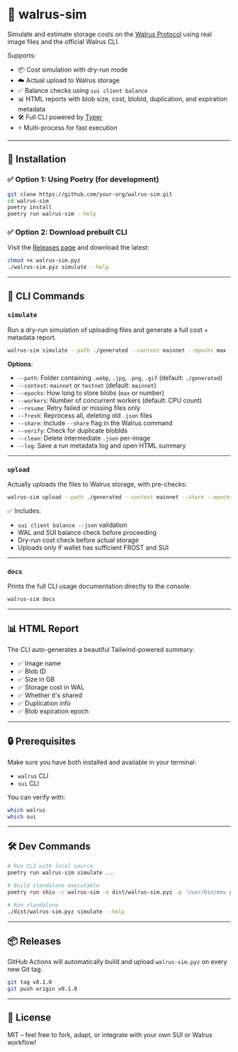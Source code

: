 # 🧊 walrus-sim

Simulate and estimate storage costs on the [Walrus Protocol](https://www.walrus.xyz) using real image files and the official Walrus CLI.

Supports:
- 📦 Cost simulation with dry-run mode
- ☁️ Actual upload to Walrus storage
- ✅ Balance checks using `sui client balance`
- 📊 HTML reports with blob size, cost, blobId, duplication, and expiration metadata
- 🛠 Full CLI powered by [Typer](https://typer.tiangolo.com/)
- ⚡️ Multi-process for fast execution

---

## 🧰 Installation

### ✅ Option 1: Using Poetry (for development)

```bash
git clone https://github.com/your-org/walrus-sim.git
cd walrus-sim
poetry install
poetry run walrus-sim --help
```

### ✅ Option 2: Download prebuilt CLI

Visit the [Releases page](https://github.com/your-org/walrus-sim/releases) and download the latest:

```bash
chmod +x walrus-sim.pyz
./walrus-sim.pyz simulate --help
```

---

## 🚀 CLI Commands

### `simulate`

Run a dry-run simulation of uploading files and generate a full cost + metadata report.

```bash
walrus-sim simulate --path ./generated --context mainnet --epochs max --workers 4 --verify
```

**Options**:
- `--path`: Folder containing `.webp`, `.jpg`, `.png`, `.gif` (default: `./generated`)
- `--context`: `mainnet` or `testnet` (default: `mainnet`)
- `--epochs`: How long to store blobs (`max` or number)
- `--workers`: Number of concurrent workers (default: CPU count)
- `--resume`: Retry failed or missing files only
- `--fresh`: Reprocess all, deleting old `.json` files
- `--share`: Include `--share` flag in the Walrus command
- `--verify`: Check for duplicate blobIds
- `--clean`: Delete intermediate `.json` per-image
- `--log`: Save a run metadata log and open HTML summary

---

### `upload`

Actually uploads the files to Walrus storage, with pre-checks:

```bash
walrus-sim upload --path ./generated --context mainnet --share --epochs 3
```

✅ Includes:
- `sui client balance --json` validation
- WAL and SUI balance check before proceeding
- Dry-run cost check before actual storage
- Uploads only if wallet has sufficient FROST and SUI

---

### `docs`

Prints the full CLI usage documentation directly to the console:

```bash
walrus-sim docs
```

---

## 📊 HTML Report

The CLI auto-generates a beautiful Tailwind-powered summary:

- ✅ Image name
- ✅ Blob ID
- ✅ Size in GB
- ✅ Storage cost in WAL
- ✅ Whether it's shared
- ✅ Duplication info
- ✅ Blob expiration epoch

---

## 🔒 Prerequisites

Make sure you have both installed and available in your terminal:

- `walrus` CLI
- `sui` CLI

You can verify with:

```bash
which walrus
which sui
```

---

## 🛠 Dev Commands

```bash
# Run CLI with local source
poetry run walrus-sim simulate ...

# Build standalone executable
poetry run shiv -c walrus-sim -o dist/walrus-sim.pyz -p '/usr/bin/env python3' .

# Run standalone
./dist/walrus-sim.pyz simulate --help
```

---

## 📦 Releases

GitHub Actions will automatically build and upload `walrus-sim.pyz` on every new Git tag.

```bash
git tag v0.1.0
git push origin v0.1.0
```

---

## 👋 License

MIT – feel free to fork, adapt, or integrate with your own SUI or Walrus workflow!
